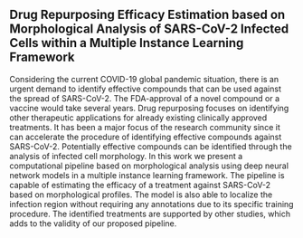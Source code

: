 ## Drug Repurposing Efficacy Estimation based on Morphological Analysis of SARS-CoV-2 Infected Cells within a Multiple Instance Learning Framework

Considering the current COVID-19 global pandemic situation, there is an urgent demand to identify effective compounds that can be used against the spread of SARS-CoV-2. The FDA-approval of a novel compound or a vaccine would take several years. Drug repurposing focuses on identifying other therapeutic applications for already existing clinically approved treatments. It has been a major focus of the research community since it can accelerate the procedure of identifying effective compounds against SARS-CoV-2. Potentially effective compounds can be identified through the analysis of infected cell morphology. In this work we present a computational pipeline based on morphological analysis using deep neural network models in a multiple instance learning framework. The pipeline is capable of estimating the efficacy of a treatment against SARS-CoV-2 based on morphological profiles. The model is also able to localize the infection region without requiring any annotations due to its specific training procedure. The identified treatments are supported by other studies, which adds to the validity of our proposed pipeline.

